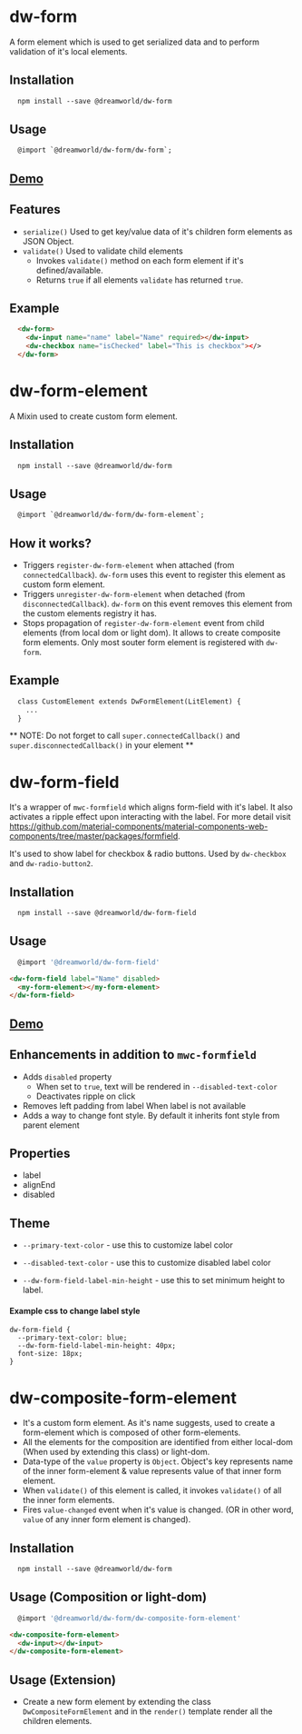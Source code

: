 # dw-form

A form element which is used to get serialized data and to perform validation of it's local elements.

## Installation

```html
  npm install --save @dreamworld/dw-form
```

## Usage

```html
  @import `@dreamworld/dw-form/dw-form`;
```

## [Demo](https://dreamworldsolutions.github.io/dw-form/demo/index.html)

## Features

- `serialize()` Used to get key/value data of it's children form elements as JSON Object.
- `validate()` Used to validate child elements
  - Invokes `validate()` method on each form element if it's defined/available.
  - Returns `true` if all elements `validate` has returned `true`.

## Example

```html
  <dw-form>
    <dw-input name="name" label="Name" required></dw-input>
    <dw-checkbox name="isChecked" label="This is checkbox"></>
  </dw-form>
```


# dw-form-element

A Mixin used to create custom form element.

## Installation

```html
  npm install --save @dreamworld/dw-form
```

## Usage

```html
  @import `@dreamworld/dw-form/dw-form-element`;
```

## How it works?

- Triggers `register-dw-form-element` when attached (from `connectedCallback`). `dw-form` uses this event to register
 this element as custom form element.
- Triggers `unregister-dw-form-element` when detached (from `disconnectedCallback`). `dw-form` on this event removes
this element from the custom elements registry it has.
- Stops propagation of `register-dw-form-element` event from child elements (from local dom or light dom). It allows to
create composite form elements. Only most souter form element is registered with `dw-form`.

## Example

```html
  class CustomElement extends DwFormElement(LitElement) {
    ...
  }
```

** NOTE: Do not forget to call `super.connectedCallback()` and `super.disconnectedCallback()` in your element **

# dw-form-field

It's a wrapper of `mwc-formfield` which aligns form-field with it's label. 
It also activates a ripple effect upon interacting with the label. For more detail visit
 https://github.com/material-components/material-components-web-components/tree/master/packages/formfield.

It's used to show label for checkbox & radio buttons. Used by `dw-checkbox` and `dw-radio-button2`.

## Installation
```html
  npm install --save @dreamworld/dw-form-field
```

## Usage

```js
  @import '@dreamworld/dw-form-field'
```


```html
<dw-form-field label="Name" disabled>
  <my-form-element></my-form-element>
</dw-form-field>
```

## [Demo](https://dreamworldsolutions.github.io/dw-form-field/demo/index.html)

## Enhancements in addition to `mwc-formfield`

- Adds `disabled` property
  - When set to `true`, text will be rendered in `--disabled-text-color`
  - Deactivates ripple on click
- Removes left padding from label When label is not available
- Adds a way to change font style. By default it inherits font style from parent element

## Properties

- label
- alignEnd
- disabled

## Theme

- `--primary-text-color` - use this to customize label color

- `--disabled-text-color` - use this to customize disabled label color

- `--dw-form-field-label-min-height` - use this to set minimum height to label.

#### Example css to change label style

```
dw-form-field {
  --primary-text-color: blue;
  --dw-form-field-label-min-height: 40px;
  font-size: 18px;
}
```

# dw-composite-form-element
- It's a custom form element. As it's name suggests, used to create a form-element which is composed of other form-elements.
- All the elements for the composition are identified from either local-dom (When used by extending this class) or light-dom.
- Data-type of the `value` property is `Object`. Object's key represents name of the inner form-element & value represents value of that inner form element.
- When `validate()` of this element is called, it invokes `validate()` of all the inner form elements.
- Fires `value-changed` event when it's value is changed. (OR in other word, `value` of any inner form element is changed).

## Installation
```html
  npm install --save @dreamworld/dw-form
```

## Usage (Composition or light-dom)

```js
  @import '@dreamworld/dw-form/dw-composite-form-element'
```

```html
<dw-composite-form-element>
  <dw-input></dw-input>
</dw-composite-form-element>
```

## Usage (Extension)
- Create a new form element by extending the class `DwCompositeFormElement` and in the `render()` template render all the children elements.

